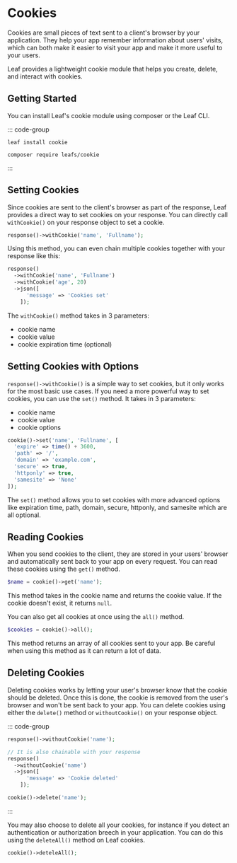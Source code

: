 # Cookies

Cookies are small pieces of text sent to a client's browser by your application. They help your app remember information about users' visits, which can both make it easier to visit your app and make it more useful to your users.

Leaf provides a lightweight cookie module that helps you create, delete, and interact with cookies.

## Getting Started

You can install Leaf's cookie module using composer or the Leaf CLI.

::: code-group

```bash:no-line-numbers [Leaf CLI]
leaf install cookie
```

```bash:no-line-numbers [Composer]
composer require leafs/cookie
```

:::

## Setting Cookies

Since cookies are sent to the client's browser as part of the response, Leaf provides a direct way to set cookies on your response. You can directly call `withCookie()` on your response object to set a cookie.

```php
response()->withCookie('name', 'Fullname');
```

Using this method, you can even chain multiple cookies together with your response like this:

```php
response()
  ->withCookie('name', 'Fullname')
  ->withCookie('age', 20)
  ->json([
      'message' => 'Cookies set'
    ]);
```

The `withCookie()` method takes in 3 parameters:

- cookie name
- cookie value
- cookie expiration time (optional)

## Setting Cookies with Options

`response()->withCookie()` is a simple way to set cookies, but it only works for the most basic use cases. If you need a more powerful way to set cookies, you can use the `set()` method. It takes in 3 parameters:

- cookie name
- cookie value
- cookie options

```php
cookie()->set('name', 'Fullname', [
  'expire' => time() + 3600,
  'path' => '/',
  'domain' => 'example.com',
  'secure' => true,
  'httponly' => true,
  'samesite' => 'None'
]);
```

The `set()` method allows you to set cookies with more advanced options like expiration time, path, domain, secure, httponly, and samesite which are all optional.

## Reading Cookies

When you send cookies to the client, they are stored in your users' browser and automatically sent back to your app on every request. You can read these cookies using the `get()` method.

```php
$name = cookie()->get('name');
```

This method takes in the cookie name and returns the cookie value. If the cookie doesn't exist, it returns `null`.

You can also get all cookies at once using the `all()` method.

```php
$cookies = cookie()->all();
```

This method returns an array of all cookies sent to your app. Be careful when using this method as it can return a lot of data.

## Deleting Cookies

Deleting cookies works by letting your user's browser know that the cookie should be deleted. Once this is done, the cookie is removed from the user's browser and won't be sent back to your app. You can delete cookies using either the `delete()` method or `withoutCookie()` on your response object.

::: code-group

```php [Response Object]
response()->withoutCookie('name');

// It is also chainable with your response
response()
  ->withoutCookie('name')
  ->json([
      'message' => 'Cookie deleted'
    ]);
```

```php [Cookie Object]
cookie()->delete('name');
```

:::

You may also choose to delete all your cookies, for instance if you detect an authentication or authorization breech in your application. You can do this using the `deleteAll()` method on Leaf cookies.

```php
cookie()->deteleAll();
```
